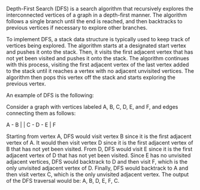 

Depth-First Search (DFS) is a search algorithm that recursively explores the interconnected vertices of a graph in a depth-first manner. The algorithm follows a single branch until the end is reached, and then backtracks to previous vertices if necessary to explore other branches.

To implement DFS, a stack data structure is typically used to keep track of vertices being explored. The algorithm starts at a designated start vertex and pushes it onto the stack. Then, it visits the first adjacent vertex that has not yet been visited and pushes it onto the stack. The algorithm continues with this process, visiting the first adjacent vertex of the last vertex added to the stack until it reaches a vertex with no adjacent unvisited vertices. The algorithm then pops this vertex off the stack and starts exploring the previous vertex.

An example of DFS is the following: 

Consider a graph with vertices labeled A, B, C, D, E, and F, and edges connecting them as follows:

A - B
|   |
C - D - E
    |
    F

Starting from vertex A, DFS would visit vertex B since it is the first adjacent vertex of A. It would then visit vertex D since it is the first adjacent vertex of B that has not yet been visited. From D, DFS would visit E since it is the first adjacent vertex of D that has not yet been visited. Since E has no unvisited adjacent vertices, DFS would backtrack to D and then visit F, which is the only unvisited adjacent vertex of D. Finally, DFS would backtrack to A and then visit vertex C, which is the only unvisited adjacent vertex. The output of the DFS traversal would be: A, B, D, E, F, C.